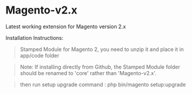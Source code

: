 # Magento-v2.x

Latest working extension for Magento version 2.x

Installation Instructions:

> Stamped Module for Magento 2, you need to unzip it and place it in app/code folder

> Note: If installing directly from Github, the Stamped Module folder should be renamed to 'core' rather than 'Magento-v2.x'.

> then run setup upgrade command : php bin/magento setup:upgrade

